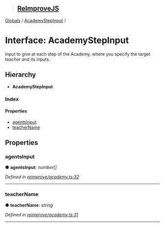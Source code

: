 > ## [ReImproveJS](../README.md)

[Globals](../globals.md) / [AcademyStepInput](academystepinput.md) /

# Interface: AcademyStepInput

Input to give at each step of the Academy, where you specify the target teacher and its inputs.

## Hierarchy

* **AcademyStepInput**

### Index

#### Properties

* [agentsInput](academystepinput.md#agentsinput)
* [teacherName](academystepinput.md#teachername)

## Properties

###  agentsInput

● **agentsInput**: *number[]*

*Defined in [reimprove/academy.ts:32](https://github.com/DevSide/ReImproveJS/blob/2368b25/src/reimprove/academy.ts#L32)*

___

###  teacherName

● **teacherName**: *string*

*Defined in [reimprove/academy.ts:31](https://github.com/DevSide/ReImproveJS/blob/2368b25/src/reimprove/academy.ts#L31)*

___